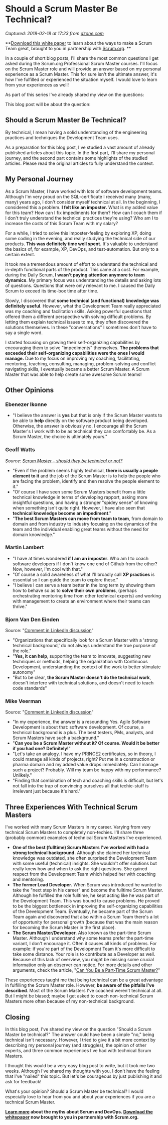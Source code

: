 # Should a Scrum Master Be Technical?

_Captured: 2018-02-18 at 17:23 from [dzone.com](https://dzone.com/articles/should-a-scrum-master-be-technical?edition=327493&utm_source=Daily%20Digest&utm_medium=email&utm_campaign=Daily%20Digest%202017-09-24)_

**[Download this white paper](https://dzone.com/go?i=150025&u=https%3A%2F%2Fwww.scrum.org%2FAbout%2FAll-Articles%2FarticleType%2FArticleView%2FarticleId%2F1029%2FCharacteristics-of-a-Great-Scrum-Team%3Futm_source%3DDZone%26utm_medium%3DArticle%26utm_campaign%3DGreatScrumTeam) to learn about the ways to make a Scrum Team great, brought to you in partnership with [Scrum.org](https://dzone.com/go?i=150025&u=https%3A%2F%2Fwww.scrum.org%2FAbout%2FAll-Articles%2FarticleType%2FArticleView%2FarticleId%2F1029%2FCharacteristics-of-a-Great-Scrum-Team%3Futm_source%3DDZone%26utm_medium%3DArticle%26utm_campaign%3DGreatScrumTeam). **

In a couple of short blog posts, I'll share the most common questions I get asked during the Scrum.org Professional Scrum Master courses. I'll focus on the Scrum Master role and will provide an answer based on my personal experience as a Scrum Master. This for sure isn't the ultimate answer, it's how I've fulfilled or experienced the situation myself. I would love to learn from your experiences as well!

As part of this series I've already shared my view on the questions:

This blog post will be about the question:

## Should a Scrum Master Be Technical?

By technical, I mean having a solid understanding of the engineering practices and techniques the Development Team uses.

As a preparation for this blog post, I've studied a vast amount of already published articles about this topic. In the first part, I'll share my personal journey, and the second part contains some highlights of the studied articles. Please read the original articles to fully understand the context.

## My Personal Journey

As a Scrum Master, I have worked with lots of software development teams. Although I'm very proud on the SQL-certificate I received many (many, many) years ago, I don't consider myself technical at all. In the beginning, I considered this a problem. **I felt like an imposter.** What is my added value for this team? How can I fix impediments for them? How can I coach them if I don't truly understand the technical practices they're using? Who am I to increase the costs of this Scrum Team with my salary?

For a while, I tried to solve this imposter-feeling by exploring XP, doing some coding in the evening, and really studying the technical side of our products. **This was definitely time well spent.** It's valuable to understand the basics of, for example, XP, DevOps, and test-automation. But only to a certain extent.

It took me a tremendous amount of effort to understand the technical and in-depth functional parts of the product. This came at a cost. For example, during the Daily Scrum, **I wasn't paying attention anymore to team dynamics**. My primary focus was understanding the details and asking lots of questions. Questions that were only relevant to me. I caused the Daily Scrum to exceed its time-box time after time.

Slowly, I discovered that **some technical (and functional) knowledge was definitely useful**. However, what the Development Team really appreciated was my coaching and facilitation skills. Asking powerful questions that offered them a different perspective with solving difficult problems. By letting them explain technical issues to me, they often discovered the solutions themselves. In these "conversations" I sometimes don't have to say a single word.

I started focusing on growing their self-organizing capabilities by encouraging them to solve "impediments" themselves. **The problems that exceeded their self-organizing capabilities were the ones I would manage.** Due to my focus on improving my coaching, facilitating, mentoring, teaching, consulting, managing, problem-solving and conflict navigating skills, I eventually became a better Scrum Master. A Scrum Master that was able to help create some awesome Scrum teams!

## Other Opinions

### Ebenezer Ikonne

  * "I believe the answer is **yes** but that is only if the Scrum Master wants to be able to **help** directly on the software product being developed. Otherwise, the answer is obviously no. I encourage all the Scrum Master's I work with to be as technical they can comfortably be. As a Scrum Master, the choice is ultimately yours."

### Geoff Watts

_Source: [Scrum Master - should they be technical or not?](https://inspectandadapt.com/blog/should-the-scrummaster-be-technical/)_

  * "Even if the problem seems highly technical, **there is usually a people element to it** and the job of the Scrum Master is to help the people who are facing the problem, identify and then resolve the people element to it."
  * "Of course I have seen some Scrum Masters benefit from a little technical knowledge in terms of developing rapport, asking more insightful questions, and having a stronger "spidey sense" of knowing when something isn't quite right. However, I have also seen that **technical knowledge become an impediment**."
  * "**The best Scrum Masters can move from team to team**, from domain to domain and from industry to industry focusing on the dynamics of the team and the individual enabling great teams without the need for domain knowledge."

### Martin Lambert

  * "I have at times wondered **if I am an imposter**. Who am I to coach software developers if I don't know one end of Github from the other? Now, however, I'm cool with that."
  * "Of course a solid awareness of what I'll broadly call **XP practices** is essential so I can guide the team to explore these."
  * "I believe I can serve a team better in the long term by showing them how to behave so as to **solve their own problems**, (perhaps orchestrating mentoring time from other technical experts) and working with management to create an environment where their teams can thrive."

### Bjorn Van Den Einden

Source: "[Comment in LinkedIn discussion](https://www.linkedin.com/feed/update/urn:li:linkedInArticle:6307892755075080192/)"

  * "Organizations that specifically look for a Scrum Master with a 'strong technical background,' do not always understand the true purpose of the role."
  * "**Yes, it can help**, supporting the team to innovate, suggesting new techniques or methods, helping the organization with Continuous Development, understanding the context of the work to better stimulate autonomy"
  * "But to be clear, **the Scrum Master doesn't do the technical work**, doesn't interfere with technical solutions, and doesn't need to teach code standards"

### Mike Veerman

Source: "[Comment in LinkedIn discussion](https://www.linkedin.com/feed/update/urn:li:linkedInArticle:6307892755075080192/)"

  * "In my experience, the answer is a resounding Yes. Agile Software Development is about that: software development. Of course, a technical background is a plus. The best testers, PMs, analysts, and Scrum Masters have such a background."
  * "**Can you be a Scrum Master without it? Of course. Would it be better if you had one? Definitely!**"
  * "Let's take an analogy. I have my PRINCE2 certificates, so in theory, I could manage all kinds of projects, right? Put me in a construction or pharma domain and my added value drops immediately. Can I manage such a project? Probably. Will my team be happy with my performance? Unlikely."
  * "Finding that combination of tech and coaching skills is difficult, but let's not fall into the trap of convincing ourselves all that techie-stuff is irrelevant just because it's hard."

## Three Experiences With Technical Scrum Masters

I've worked with many Scrum Masters in my career. Varying from very technical Scrum Masters to completely non-techies. I'll share three (probably common) examples of technical Scrum Masters I've experienced.

  * **One of the best (fulltime) Scrum Masters I've worked with had a strong technical background.** Although she claimed her technical knowledge was outdated, she often surprised the Development Team with some useful (technical) insights. She wouldn't offer solutions but really knew how and when to ask the right questions. She gained respect from the Development Team which helped her with coaching and mentoring.
  * **The former Lead Developer.** When Scrum was introduced he wanted to take the "next step in his career" and become the fulltime Scrum Master. Although he fulfilled the role fulltime, he kept acting like he was part of the Development Team. This was bound to cause problems. He proved to be the biggest bottleneck in improving the self-organizing capabilities of the Development Team. Eventually, he became part of the Scrum Team again and discovered that also within a Scrum Team there's a lot of opportunity for personal growth (because that was the main reason for becoming the Scrum Master in the first place).
  * **The Scrum Master/Developer.** Also known as the part-time Scrum Master. Although I understand why some teams prefer the part-time variant, I don't encourage it. Often it causes all kinds of problems. For example: if you're part of the Development Team it's more difficult to take some distance. Your role is to contribute as a Developer as well. Because of this lack of overview, you might be missing some crucial information only an observer can notice. For more details and other arguments, check the article, "[Can You Be a Part-Time Scrum Master?](http://www.barryovereem.com/can-you-be-a-part-time-scrum-master/)"

These experiences taught me that being technical can be a great advantage in fulfilling the Scrum Master role. However, **be aware of the pitfalls I've described**. Most of the Scrum Masters I've coached weren't technical at all. But I might be biased; maybe I get asked to coach non-technical Scrum Masters more often because of my non-technical background.

## Closing

In this blog post, I've shared my view on the question "Should a Scrum Master be technical?" The answer could have been a simple "no," being technical isn't necessary. However, I tried to give it a bit more context by describing my personal journey (and struggles), the opinion of other experts, and three common experiences I've had with technical Scrum Masters.

I thought this would be a very easy blog post to write, but it took me two weeks. Although I've shared my thoughts with you, I don't have the feeling that I've "nailed" this topic. But let's be courageous by just publishing it and ask for feedback!

What's your opinion? Should a Scrum Master be technical? I would especially love to hear from you and about your experiences if you are a technical Scrum Master.

**[Learn more](https://dzone.com/go?i=259322&u=https%3A%2F%2Fwww.scrum.org%2Fresources%2Fconvergence-scrum-and-devops%3Futm_source%3Ddzone%26utm_medium%3Ddevops) about the myths about Scrum and DevOps. [Download the whitepaper](https://dzone.com/go?i=259322&u=https%3A%2F%2Fwww.scrum.org%2Fresources%2Fconvergence-scrum-and-devops%3Futm_source%3Ddzone%26utm_medium%3Ddevops) now brought to you in partnership with Scrum.org.**
